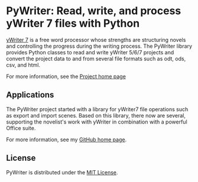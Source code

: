 # PyWriter: Read, write, and process yWriter 7 files with Python

[yWriter 7](http://www.spacejock.com/yWriter7.html) is a free word processor whose strengths are structuring novels and controlling the progress during the writing process. The PyWriter library provides Python classes to read and write yWriter 5/6/7 projects and convert the project data to and from several file formats such as odt, ods, csv, and html.

For more information, see the [Project home page](https://peter88213.github.io/PyWriter/)

## Applications

The PyWriter project started with a library for yWriter7 file operations such as export and import scenes. Based on this library, there now are several, supporting the novelist's work with yWriter in combination with a powerful Office suite. 

For more information, see my [GitHub home page](https://peter88213.github.io).   


## License

PyWriter is distributed under the [MIT License](http://www.opensource.org/licenses/mit-license.php).
